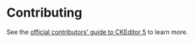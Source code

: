 Contributing
============

See the [official contributors' guide to CKEditor&nbsp;5](https://ckeditor.com/docs/ckeditor5/latest/framework/contributing/contributing.html) to learn more.
